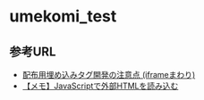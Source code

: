 # umekomi_test

## 参考URL
- [配布用埋め込みタグ開発の注意点 (iframeまわり)](https://qiita.com/mosa_siru/items/b90389d4cd27dd17420b)
- [【メモ】JavaScriptで外部HTMLを読み込む](https://godan09.hatenablog.com/entry/2015/05/26/152333)

